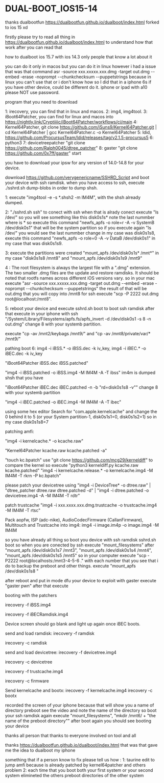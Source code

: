 # DUAL-BOOT_IOS15-14
thanks dualbootfun 
https://dualbootfun.github.io/dualboot/index.html forked to ios 15 xd 

firstly please try to read all thing in https://dualbootfun.github.io/dualboot/index.html to understand how that work after you can read that 

how to dualboot ios 15.7 with ios 14.3 only people that know a lot about it 

you can do it only in macos but you can do it in linux however i had a issue that was that command asr -source xxx.xxxxx.xxx.dmg -target out.dmg --embed -erase -noprompt --chunkchecksum --puppetstrings because in linux you can't use that or i don't know how 
so I did that in a iphone 6s if you have other device, could be different do it. iphone or ipad with a10 please NOT use password. 

program that you need to download

1: irecovery, you can find that in linux and macos.
2: img4, img4tool.
3: iBoot64Patcher, you can find for linux and macos into https://nightly.link/Cryptiiiic/iBoot64Patcher/workflows/ci/main
4: Kernel64Patcher, git clone https://github.com/iSuns9/Kernel64Patcher.git | cd Kernel64Patcher | gcc Kernel64Patcher.c -o Kernel64Patcher
5: ldid, https://github.com/ProcursusTeam/ldid/releases/tag/v2.1.5-procursus5
6: python3 
7: devicetreepatcher "git clone https://github.com/Ralph0045/dtree_patcher"
8: gaster "git clone https://github.com/0x7ff/gaster"
start

you have to download your ipsw for any version of 14.0-14.8 for your device.

download https://github.com/verygenericname/SSHRD_Script and boot your device with ssh ramdisk. when you have access to ssh, execute ./sshrd.sh dump-blobs in order to dump shsh.

1: execute "img4tool -e -s *.shsh2 -m IM4M", with the shsh already dumped.

2: "./sshrd.sh ssh" to conect with ssh when that is alrady conect execute "ls /dev/" so you will see something like this disk0s1s* note the last nummber where is * so execute this command "newfs_apfs -o role=r -A -v SystemB /dev/disk0s1" that will be the system partition so if you execute again "ls /dev/" you would see the last nummber change in my case was disk0s1s8, execute this command "newfs_apfs -o role=0 -A -v DataB /dev/disk0s1" in my case that was disk0s1s9.

3: execute the partitions were created "mount_apfs /dev/disk0s1s* /mnt*" in my case "disk0s1s8 /mnt8" and "mount_apfs /dev/disk0s1s9 /mnt9"

4 : The root filesystem is always the largest file with a ".dmg" extension. The two smaller .dmg files are the update and restore ramdisks. It should be noted that rootfs names across different iOS versions vary.
so in your mac execute "asr -source xxx.xxxxx.xxx.dmg -target out.dmg --embed -erase -noprompt --chunkchecksum --puppetstrings"
the result of that will be out.dmg that you will copy into /mnt8 for ssh execute "scp -P 2222 out.dmg root@localhost:/mnt8". 

5: reboot your device and execute sshrd.sh boot to boot ssh ramdisk after that execute in your iphone with ssh "/System/Library/Filesystems/apfs.fs/apfs_invert -d /dev/disk0s1 -s 8 -n out.dmg" change 8 with your systemb partition.


execute "cp -av /mnt2/keybags /mnt9/" and "cp -av /mnt8/private/var/* /mnt9/"



pathing boot
6: img4 -i iBSS.* -o iBSS.dec -k iv_key, img4 -i iBEC.* -o iBEC.dec -k iv_key

"iBoot64Patcher iBSS.dec iBSS.patched"

"img4 -i iBSS.patched -o iBSS.img4 -M IM4M -A -T ibss" im4m is dumped shsh that you have 

"iBoot64Patcher iBEC.dec iBEC.patched -n -b "rd=disk0s1s8 -v"" change 8 with your systemb partition 

"img4 -i iBEC.patched -o iBEC.img4 -M IM4M -A -T ibec"

using some hex editor Search for "com.apple.kernelcache" and change the 0 behind it to 5 (or your System partition-1, disk0s1s1=0, disk0s1s2=1) so in my case disk0s1s8=7

patching amfi:

"img4 -i kernelcache.* -o kcache.raw"

"Kernel64Patcher kcache.raw kcache.patched -a"

"touch kc.bpatch"
use "git clone https://github.com/mcg29/kerneldiff" to compare the kernel so execute "python3 kerneldiff.py kcache.raw kcache.patched" 
"img4 -i kernelcache.release.* -o kernelcache.img4 -M IM4M -T rkrn -P kc.bpatch"

please patch your devicetree using "img4 -i DeviceTree* -o dtree.raw" | "dtree_patcher dtree.raw dtree.patched -d" | "img4 -i dtree.patched -o devicetree.img4 -A -M IM4M -T rdtr"

patch trustcache 
"img4 -i xxx.xxxx.xxx.dmg.trustcache -o trustcache.img4 -M IM4M -T rtsc" 

Pack aopfw, ISP (adc-nike), AudioCodecFirmware (CallanFirmware), Multitouch and Trustcache into img4:
img4 -i image.im4p -o image.img4 -M IM4M

so you have already all thing so boot you device with ssh ramdisk sshrd.sh boot so when you are conected by ssh execute "mount_filesystems" after "mount_apfs /dev/disk0s1s7 /mnt3", "mount_apfs /dev/disk0s1s4 /mnt4", "mount_apfs /dev/disk0s1s5 /mnt5" so in your computer execute "scp -P2222 root@localhosts:/mnt3-4-5-6 ." with each number that you see that i do to backup the preboot and other things. execute "mount_apfs /dev/disk0s1s8 " 

 after reboot and put in mode dfu your device to exploit with gaster execute "gaster pwn" after that execute 
 
 booting with the patchers  
 
 irecovery -f iBSS.img4

irecovery -f iBECRamdisk.img4

Device screen should go blank and light up again once iBEC boots.

send and load ramdisk:
irecovery -f ramdisk

irecovery -c ramdisk

send and load devicetree:
irecovery -f devicetree.img4

irecovery -c devicetree

irecovery -f trustcache.img4

irecovery -c firmware

Send kernelcache and bootx:
irecovery -f kernelcache.img4
irecovery -c bootx

recorded the screen of your iphone because that will show you a name of directory preboot see the video and note the name of the directory so boot your ssh ramdisk again execute "mount_filesystems", "mkdir /mnt6/ + "the name of the preboot directory"" after boot again you should see booting your device 



thanks all person that 
thanks to everyone involved on tool and all 

thanks https://dualbootfun.github.io/dualboot/index.html that was that gave me the idea to dualboot my iphone 

something that if a person know to fix please tell us how : 
1: taurine edit to jump amfi because is already patched by kernel64patcher and others problem 
2: each time that you boot both your first system or your second system elimineted the others preboot directories of the other system

